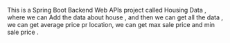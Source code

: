 This is a Spring Boot Backend Web APIs project called Housing Data , where we can Add the data about house , and then we can get all the data , we can get average price pr location, we can get max sale price and min sale price .
